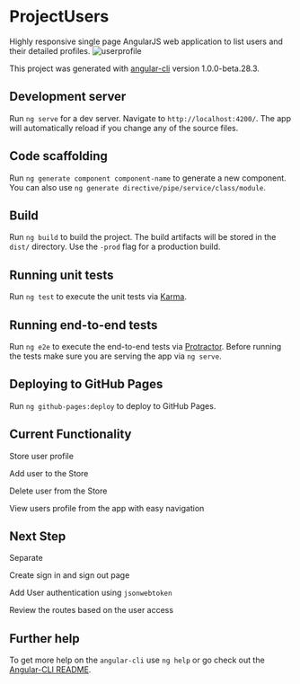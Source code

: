 # ProjectUsers
Highly responsive single page AngularJS web application to list users and their detailed profiles.
![userprofile](https://user-images.githubusercontent.com/23619819/29158878-9af7dfb6-7d7a-11e7-9bef-69d478cc0511.gif)

This project was generated with [angular-cli](https://github.com/angular/angular-cli) version 1.0.0-beta.28.3.

## Development server
Run `ng serve` for a dev server. Navigate to `http://localhost:4200/`. The app will automatically reload if you change any of the source files.

## Code scaffolding

Run `ng generate component component-name` to generate a new component. You can also use `ng generate directive/pipe/service/class/module`.

## Build

Run `ng build` to build the project. The build artifacts will be stored in the `dist/` directory. Use the `-prod` flag for a production build.

## Running unit tests

Run `ng test` to execute the unit tests via [Karma](https://karma-runner.github.io).

## Running end-to-end tests

Run `ng e2e` to execute the end-to-end tests via [Protractor](http://www.protractortest.org/).
Before running the tests make sure you are serving the app via `ng serve`.

## Deploying to GitHub Pages

Run `ng github-pages:deploy` to deploy to GitHub Pages.



## Current Functionality

Store user profile

Add user to the Store

Delete user from the Store

View users profile from the app with easy navigation


## Next Step

Separate

Create sign in and sign out page

Add User authentication using `jsonwebtoken`

Review the routes based on the user access

## Further help

To get more help on the `angular-cli` use `ng help` or go check out the [Angular-CLI README](https://github.com/angular/angular-cli/blob/master/README.md).
